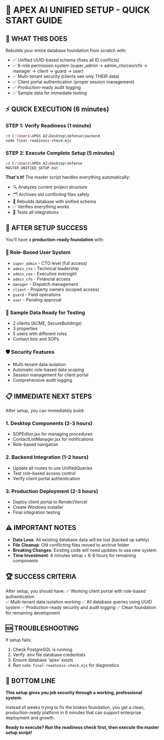 # 🚀 APEX AI UNIFIED SETUP - QUICK START GUIDE

## 🎯 WHAT THIS DOES
Rebuilds your entire database foundation from scratch with:
- ✅ Unified UUID-based schema (fixes all ID conflicts)
- ✅ 8-role permission system (super_admin → admin_cto/ceo/cfo → manager → client → guard → user)  
- ✅ Multi-tenant security (clients see only THEIR data)
- ✅ Client portal authentication (proper session management)
- ✅ Production-ready audit logging
- ✅ Sample data for immediate testing

## ⚡ QUICK EXECUTION (6 minutes)

### STEP 1: Verify Readiness (1 minute)
```bash
cd C:\Users\APEX AI\Desktop\defense\backend
node final-readiness-check.mjs
```

### STEP 2: Execute Complete Setup (5 minutes)
```bash
cd C:\Users\APEX AI\Desktop\defense
MASTER_UNIFIED_SETUP.bat
```

**That's it!** The master script handles everything automatically:
- 🔍 Analyzes current project structure
- 🗂️ Archives old conflicting files safely  
- 🚀 Rebuilds database with unified schema
- ✅ Verifies everything works
- 🧪 Tests all integrations

## 🎉 AFTER SETUP SUCCESS

You'll have a **production-ready foundation** with:

### 🔐 Role-Based User System
- `super_admin` - CTO level (full access)
- `admin_cto` - Technical leadership  
- `admin_ceo` - Executive oversight
- `admin_cfo` - Financial access
- `manager` - Dispatch management
- `client` - Property owners (scoped access)
- `guard` - Field operations
- `user` - Pending approval

### 🏢 Sample Data Ready for Testing
- 2 clients (ACME, SecureBuildings)
- 3 properties  
- 5 users with different roles
- Contact lists and SOPs

### 🛡️ Security Features
- Multi-tenant data isolation
- Automatic role-based data scoping  
- Session management for client portal
- Comprehensive audit logging

## 📋 IMMEDIATE NEXT STEPS

After setup, you can immediately build:

### 1. **Desktop Components** (2-3 hours)
- SOPEditor.jsx for managing procedures
- ContactListManager.jsx for notifications
- Role-based navigation

### 2. **Backend Integration** (1-2 hours)  
- Update all routes to use UnifiedQueries
- Test role-based access control
- Verify client portal authentication

### 3. **Production Deployment** (2-3 hours)
- Deploy client portal to Render/Vercel
- Create Windows installer
- Final integration testing

## ⚠️ IMPORTANT NOTES

- **Data Loss**: All existing database data will be lost (backed up safely)
- **File Cleanup**: Old conflicting files moved to archive folder
- **Breaking Changes**: Existing code will need updates to use new system
- **Time Investment**: 6 minutes setup + 6-8 hours for remaining components

## 🏆 SUCCESS CRITERIA

After setup, you should have:
✅ Working client portal with role-based authentication  
✅ Multi-tenant data isolation working
✅ All database queries using UUID system
✅ Production-ready security and audit logging
✅ Clean foundation for remaining development

## 🆘 TROUBLESHOOTING

If setup fails:
1. Check PostgreSQL is running
2. Verify .env file database credentials
3. Ensure database 'apex' exists
4. Run `node final-readiness-check.mjs` for diagnostics

## 💼 BOTTOM LINE

**This setup gives you job security through a working, professional system.**

Instead of weeks trying to fix the broken foundation, you get a clean, production-ready platform in 6 minutes that can support enterprise deployment and growth.

**Ready to execute? Run the readiness check first, then execute the master setup script!**
